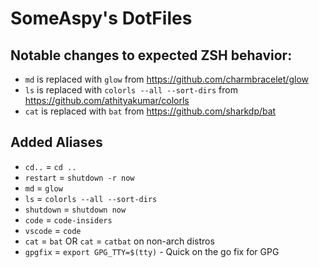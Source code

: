 # SomeAspy's DotFiles

## Notable changes to expected ZSH behavior:

-   `md` is replaced with `glow` from https://github.com/charmbracelet/glow
-   `ls` is replaced with `colorls --all --sort-dirs` from https://github.com/athityakumar/colorls
-   `cat` is replaced with `bat` from https://github.com/sharkdp/bat

## Added Aliases

-   `cd..` = `cd ..`
-   `restart` = `shutdown -r now`
-   `md` = `glow`
-   `ls` = `colorls --all --sort-dirs`
-   `shutdown` = `shutdown now`
-   `code` = `code-insiders`
-   `vscode` = `code`
-   `cat` = `bat` OR `cat` = `catbat` on non-arch distros
-   `gpgfix` = `export GPG_TTY=$(tty)` - Quick on the go fix for GPG
